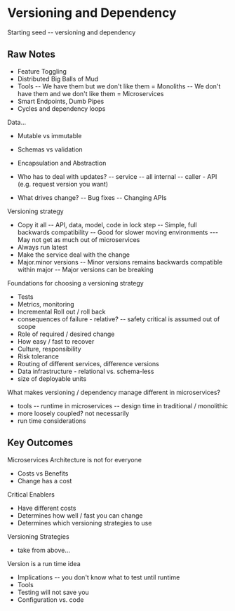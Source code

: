 # Versioning and Dependency 

Starting seed -- versioning and dependency 

## Raw Notes

* Feature Toggling
* Distributed Big Balls of Mud
* Tools
 -- We have them but we don't like them = Monoliths
 -- We don't have them and we don't like them = Microservices
* Smart Endpoints, Dumb Pipes
* Cycles and dependency loops

Data...
* Mutable vs immutable
* Schemas vs validation


* Encapsulation and Abstraction
* Who has to deal with updates?
 -- service -- all internal
 -- caller - API (e.g. request version you want)
* What drives change?
-- Bug fixes
-- Changing APIs

Versioning strategy
* Copy it all
-- API, data, model, code in lock step
-- Simple, full backwards compatibility
-- Good for slower moving environments 
--- May not get as much out of microservices
* Always run latest
* Make the service deal with the change
* Major.minor versions
-- Minor versions remains backwards compatible within major
-- Major versions can be breaking

Foundations for choosing a versioning strategy
* Tests
* Metrics, monitoring
* Incremental Roll out / roll back
* consequences of failure - relative?
-- safety critical is assumed out of scope
* Role of required / desired change
* How easy / fast to recover
* Culture, responsibility
* Risk tolerance
* Routing of different services, difference versions
* Data infrastructure - relational vs. schema-less
* size of deployable units

What makes versioning / dependency manage different in microservices?
* tools
-- runtime in microservices
-- design time in traditional / monolithic
* more loosely coupled? not necessarily
* run time considerations


## Key Outcomes

Microservices Architecture is not for everyone
* Costs vs Benefits
* Change has a cost

Critical Enablers
* Have different costs
* Determines how well / fast you can change
* Determines which versioning strategies to use

Versioning Strategies
* take from above...

Version is a run time idea
* Implications -- you don't know what to test until runtime
* Tools
* Testing will not save you
* Configuration vs. code